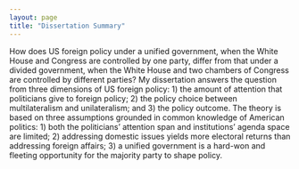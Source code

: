 ```yaml
---
layout: page
title: "Dissertation Summary"
---
```


How does US foreign policy under a unified government, when the White House and Congress are controlled by one party, differ from that under a divided government, when the White House and two chambers of Congress are controlled by different parties? My dissertation answers the question from three dimensions of US foreign policy: 1) the amount of attention that politicians give to foreign policy; 2) the policy choice between multilateralism and unilateralism; and 3) the policy outcome. The theory is based on three assumptions grounded in common knowledge of American politics: 1) both the politicians’ attention span and institutions’ agenda space are limited; 2) addressing domestic issues yields more electoral returns than addressing foreign affairs; 3) a unified government is a hard-won and fleeting opportunity for the majority party to shape policy. 

